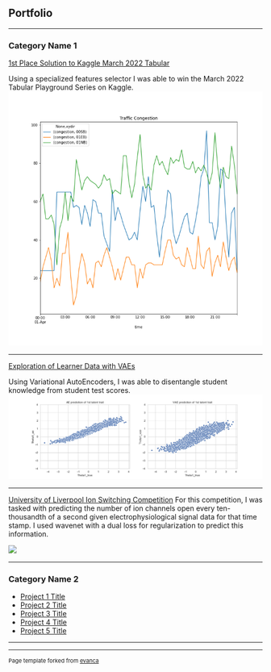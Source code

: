 ## Portfolio

---

### Category Name 1 

[1st Place Solution to Kaggle March 2022 Tabular](https://github.com/Ottpocket/March-2022-1st-Place-Solution)

Using a specialized features selector I was able to win the March 2022 Tabular Playground Series on Kaggle.
<img src="images/name.png?raw=true"/>

---
[Exploration of Learner Data with VAEs](https://github.com/Ottpocket/Exploration-of-Learner-Data-with-VAEs)

Using Variational AutoEncoders, I was able to disentangle student knowledge from student test scores.
<img src="images/fig5.png?raw=true"/>

---
[University of Liverpool Ion Switching Competition](https://github.com/Ottpocket/Ion_Switching)
For this competition, I was tasked with predicting the number of ion channels open every ten-thousandth of a second given electrophysiological signal data for that time stamp.  I used wavenet with a dual loss for regularization to predict this information.

<img src="Ion_Graph.png?raw=true"/>

---

### Category Name 2

- [Project 1 Title](http://example.com/)
- [Project 2 Title](http://example.com/)
- [Project 3 Title](http://example.com/)
- [Project 4 Title](http://example.com/)
- [Project 5 Title](http://example.com/)

---




---
<p style="font-size:11px">Page template forked from <a href="https://github.com/evanca/quick-portfolio">evanca</a></p>
<!-- Remove above link if you don't want to attibute -->
